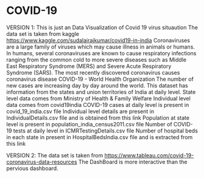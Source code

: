 # COVID-19
VERSION 1:
This is just an Data Visualization of Covid 19 virus situaution
The data set is taken from kaggle  https://www.kaggle.com/sudalairajkumar/covid19-in-india
Coronaviruses are a large family of viruses which may cause illness in animals or humans. In humans, several coronaviruses are known to cause respiratory infections ranging from the common cold to more severe diseases such as Middle East Respiratory Syndrome (MERS) and Severe Acute Respiratory Syndrome (SARS). The most recently discovered coronavirus causes coronavirus disease COVID-19 - World Health Organization
The number of new cases are increasing day by day around the world. This dataset has information from the states and union territories of India at daily level.
State level data comes from Ministry of Health & Family Welfare
Individual level data comes from covid19india
COVID-19 cases at daily level is present in covid_19_india.csv file
Individual level details are present in IndividualDetails.csv file and is obtained from this link
Population at state level is present in population_india_census2011.csv file
Number of COVID-19 tests at daily level in ICMRTestingDetails.csv file
Number of hospital beds in each state in present in HospitalBedsIndia.csv file and is extracted from this link


VERSION 2:
The data set is taken from https://www.tableau.com/covid-19-coronavirus-data-resources 
The DashBoard is more interactive than the pervious dashboard.
